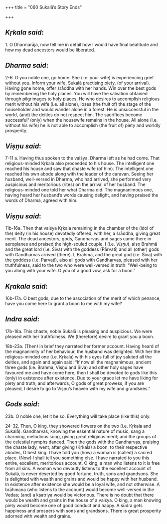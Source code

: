 +++
title = "060  Sukalā’s Story Ends"

+++
 

## *Kṛkala said*:

1\. O Dharmarāja, now tell me in detail how I would have final beatitude and how my dead ancestors would be liberated.

## *Dharma said*:

2-6. O you noble one, go home. She (i.e. your wife) is experiencing grief without you. Inform your wife, Sukalā practising piety, (of your arrival). Having gone home, offer śrāddha with her hands. Win over the best gods by remembering the holy places. You will have the salvation obtained through pilgrimages to holy places. He who desires to accomplish religious merit without his wife (i.e. all alone), loses (the fruit of) the stage of the householder and would wander alone in a forest. He is unsuccessful in the world, (and) the deities do not respect him. The sacrifices become successful¹ (only) when the housewife remains in the house. All alone (i.e. without his wife) he is not able to accomplish (the fruit of) piety and worldly prosperity.

## *Viṣṇu said*:

7-11 a. Having thus spoken to the vaiśya, Dharma left as he had come. That religious-minded Kṛkala also proceeded to his house. The intelligent one reached his house and saw that chaste wife (of him). The intelligent one reached his own abode along with the leader of the caravan. Seeing her husband, well-versed in Dharma, who had arrived, she performed very auspicious and meritorious (rites) on the arrival of her husband. The religious-minded one told her what Dharma did. The magnanimous one, having heard her husband’s words causing delight, and having praised the words of Dharma, agreed with him.

## *Viṣṇu said*:

11b-16a. Then that vaiśya Kṛkala remaining in the chamber of the (idol of the) deity (in his house) devotedly offered, with her, a śrāddha, giving great merit. The dead ancestors, gods, Gandharvas and sages came there in aeroplanes and praised the high-souled couple. I (i.e. *Viṣṇu*), also Brahmā and the great lord (i.e. Śiva) with the goddess (Pārvatī) and all (other) gods with Gandharvas arrived (there). I, Brahma, and the great god (i.e. Śiva) with the goddess (i.e. Parvatī), also all gods with Gandharvas, pleased with her truthfulness, said to the two who were well-versed in truth: “Well-being to you along with your wife. O you of a good vow, ask for a boon.”

## *Kṛakala said*:

16b-17a. O best gods, due to the association of the merit of which penance, have you come here to grant a boon to me with my wife?

## *Indra said*:

17b-18a. This chaste, noble Sukalā is pleasing and auspicious. We were pleased with her truthfulness. We (therefore) desire to grant you a boon.

18b-23a. (Then) in brief they narrated her former account. Having heard of the magnanimity of her behaviour, the husband was delighted. With her the religious-minded one (i.e. Kṛkala) with his eyes full of joy saluted all the deities, and again and again said: “If now all the magnanimous, ancient three gods (i.e. Brahma, Viṣṇu and Śiva) and other holy sages have favoured me and have come here, then I shall be devoted to gods like this (only) in existence after existence. Due to your grace let me have liking for piety and truth; and afterwards, O gods of great prowess, if you are pleased, I desire to go to Viṣṇu’s heaven with my wife and grandsires.”

## *Gods said*:

23b. O noble one, let it be so. Everything will take place (like this) only.

24-32. Then, O king, they showered flowers on the two (i.e. Kṛkala and Sukalā). Gandharvas, knowing the essential nature of music, sang a charming, melodious song, giving great religious merit; and the groups of the celestial nymphs danced. Then the gods with the Gandharvas, praising the chaste lady, went, after giving (Kṛkala) a boon, to their respective abodes, O best king. I have told you (how) a woman is (called) a sacred place. (Now) I shall tell you something else. I have narrated to you this entire, excellent, meritorious account. O king, a man who listens to it is free from all sins. A woman who devoutly listens to the excellent account of Sukalā, is never deserted by good fortune, truth, sons and grandsons. She is delighted with wealth and grains and would be happy with her husband. In existence after existence she would be a loyal wife, and not otherwise. A brāhmaṇa (who listens to the account) would become well-versed in the Vedas; (and) a kṣatriya would be victorious. There is no doubt that there would be wealth and grains in the house of a vaiśya. O king, a man knowing piety would become one of good conduct and happy. A śūdra gets happiness and prospers with sons and grandsons. There is great prosperity adorned with wealth and grains.


